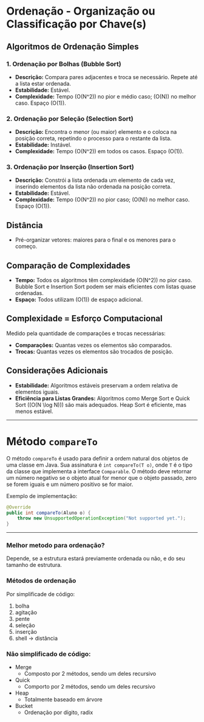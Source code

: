 # Ordenação - Organização ou Classificação por Chave(s)

## Algoritmos de Ordenação Simples

### 1. Ordenação por Bolhas (Bubble Sort)
- **Descrição:** Compara pares adjacentes e troca se necessário. Repete até a lista estar ordenada.
- **Estabilidade:** Estável.
- **Complexidade:** Tempo \(O(N^2)\) no pior e médio caso; \(O(N)\) no melhor caso. Espaço \(O(1)\).

### 2. Ordenação por Seleção (Selection Sort)
- **Descrição:** Encontra o menor (ou maior) elemento e o coloca na posição correta, repetindo o processo para o restante da lista.
- **Estabilidade:** Instável.
- **Complexidade:** Tempo \(O(N^2)\) em todos os casos. Espaço \(O(1)\).

### 3. Ordenação por Inserção (Insertion Sort)
- **Descrição:** Constrói a lista ordenada um elemento de cada vez, inserindo elementos da lista não ordenada na posição correta.
- **Estabilidade:** Estável.
- **Complexidade:** Tempo \(O(N^2)\) no pior caso; \(O(N)\) no melhor caso. Espaço \(O(1)\).

## Distância
- Pré-organizar vetores: maiores para o final e os menores para o começo.

## Comparação de Complexidades
- **Tempo:** Todos os algoritmos têm complexidade \(O(N^2)\) no pior caso. Bubble Sort e Insertion Sort podem ser mais eficientes com listas quase ordenadas.
- **Espaço:** Todos utilizam \(O(1)\) de espaço adicional.

## Complexidade = Esforço Computacional
Medido pela quantidade de comparações e trocas necessárias:
- **Comparações:** Quantas vezes os elementos são comparados.
- **Trocas:** Quantas vezes os elementos são trocados de posição.

## Considerações Adicionais
- **Estabilidade:** Algoritmos estáveis preservam a ordem relativa de elementos iguais.
- **Eficiência para Listas Grandes:** Algoritmos como Merge Sort e Quick Sort (\(O(N \log N)\)) são mais adequados. Heap Sort é eficiente, mas menos estável.

---

# Método `compareTo`

O método `compareTo` é usado para definir a ordem natural dos objetos de uma classe em Java. Sua assinatura é `int compareTo(T o)`, onde `T` é o tipo da classe que implementa a interface `Comparable`. O método deve retornar um número negativo se o objeto atual for menor que o objeto passado, zero se forem iguais e um número positivo se for maior.

Exemplo de implementação:

```java
@Override
public int compareTo(Aluno o) {
    throw new UnsupportedOperationException("Not supported yet.");
}
```
---
### Melhor metodo para ordenação?
Depende, se a estrutura estará previamente ordenada ou não, e do seu tamanho de estrutura.

### Métodos de ordenação
Por simplificade de código:
  1. bolha
  2. agitação
  3. pente
  4. seleção
  5. inserção
  6. shell -> distância

### Não simplificado de código:
- Merge
    - Composto por 2 métodos, sendo um deles recursivo
- Quick
    - Comporto por 2 métodos, sendo um deles recursivo
- Heap
    - Totalmente baseado em árvore
- Bucket
    - Ordenação por dígito, radix           
